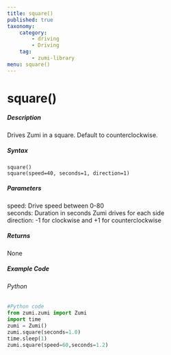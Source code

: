 ```yaml
---
title: square()
published: true
taxonomy:
    category:
        - driving
        - Driving
    tag:
        - zumi-library
menu: square()
---
```


# square()

##### Description
Drives Zumi in a square. Default to counterclockwise.

##### Syntax
```square()```<br />
```square(speed=40, seconds=1, direction=1)```<br />

##### Parameters
speed: Drive speed between 0-80<br />
seconds: Duration in seconds Zumi drives for each side<br />
direction: -1 for clockwise and +1 for counterclockwise<br />

##### Returns
None

##### Example Code
###### Python
```python
#Python code
from zumi.zumi import Zumi
import time
zumi = Zumi()
zumi.square(seconds=1.0)
time.sleep(1)
zumi.square(speed=60,seconds=1.2)
```